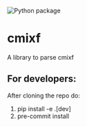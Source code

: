 ![Python package](https://github.com/satra/cmixf/workflows/Python%20package/badge.svg?branch=master)

# cmixf

A library to parse cmixf

## For developers:

After cloning the repo do:

1. pip install -e .[dev]
2. pre-commit install
